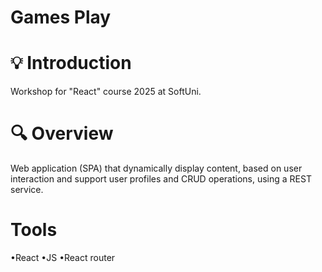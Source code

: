 # Games Play

# 💡 Introduction
Workshop for "React" course 2025 at SoftUni. 

# 🔍 Overview
Web application (SPA) that dynamically display content, based on user interaction and support user profiles and CRUD operations, using a REST service.

# Tools 
•React
•JS
•React router
